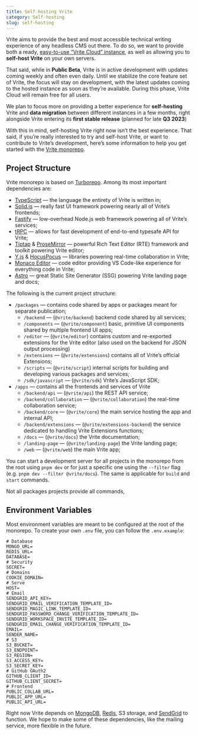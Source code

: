 ```yaml
---
title: Self-hosting Vrite
category: Self-hosting
slug: self-hosting
---
```


Vrite aims to provide the best and most accessible technical writing experience of any headless CMS out there. To do so, we want to provide both a ready, [easy-to-use “Vrite Cloud” instance](https://app.vrite.io/), as well as allowing you to **self-host Vrite** on your own servers.

That said, while in **Public Beta**, Vrite is in active development with updates coming weekly and often even daily. Until we stabilize the core feature set of Vrite, the focus will stay on development, with the latest updates coming to the hosted instance as soon as they’re available. During this phase, Vrite Cloud will remain free for all users.

We plan to focus more on providing a better experience for **self-hosting** Vrite and **data migration** between different instances in a few months, right alongside Vrite entering its **first stable release** (planned for late **Q3 2023**)

With this in mind, self-hosting Vrite right now isn’t the best experience. That said, if you’re really interested to try and self-host Vrite, or want to contribute to Vrite’s development, here’s some information to help you get started with the [Vrite monorepo](https://github.com/vriteio/vrite/).

## Project Structure

Vrite monorepo is based on [Turborepo](https://turbo.build/repo). Among its most important dependencies are:

- [TypeScript](https://www.typescriptlang.org/) — the language the entirety of Vrite is written in;
- [Solid.js](https://solidjs.com/) — really fast UI framework powering nearly all of Vrite’s frontends;
- [Fastify](https://www.fastify.io/) — low-overhead Node.js web framework powering all of Vrite’s services;
- [tRPC](https://trpc.io/) — allows for fast development of end-to-end typesafe API for Vrite;
- [Tiptap](https://tiptap.dev/) & [ProseMirror](https://prosemirror.net/) — powerful Rich Text Editor (RTE) framework and toolkit powering Vrite editor;
- [Y.js](https://github.com/yjs/yjs) & [HocusPocus](https://hocuspocus.dev/) — libraries powering real-time collaboration in Vrite;
- [Monaco Editor](https://microsoft.github.io/monaco-editor/) — code editor providing VS Code-like experience for everything code in Vrite;
- [Astro](https://astro.build/) — great Static Site Generator (SSG) powering Vrite landing page and docs;

The following is the current project structure:

- `/packages` — contains code shared by apps or packages meant for separate publication;
  - `/backend` — (`@vrite/backend`) backend code shared by all services;
  - `/components` — (`@vrite/component`) basic, primitive UI components shared by multiple frontend UI apps;
  - `/editor` — (`@vrite/editor`) contains custom and re-exported extensions for the Vrite editor (also used on the backend for JSON output processing)
  - `/extensions` — (`@vrite/extensions`) contains all of Vrite’s official Extensions;
  - `/scripts` — (`@vrite/script`) internal scripts for building and developing various packages and services;
  - `/sdk/javascript` — (`@vrite/sdk`) Vrite’s JavaScript SDK;
- `/apps` — contains all the frontends and services of Vrite
  - `/backend/api` — (`@vrite/api`) the REST API service;
  - `/backend/collaboration` — (`@vrite/collaboration`) the real-time collaboration service;
  - `/backend/core` — (`@vrite/core`) the main service hosting the app and internal API;
  - `/backend/extensions` — (`@vrite/extensions-backend`) the service dedicated to handling Vrite Extensions functions;
  - `/docs` — (`@vrite/docs`) the Vrite documentation;
  - `/landing-page` — (`@vrite/landing-page`) the Vrite landing page;
  - `/web` — (`@vrite/web`) the main Vrite app;

You can start a development server for all projects in the monorepo from the root using `pnpm dev` or for just a specific one using the `--filter` flag (e.g. `pnpm dev --filter @vrite/docs`). The same is applicable for `build` and `start` commands.

Not all packages projects provide all commands,

## Environment Variables

Most environment variables are meant to be configured at the root of the monorepo. To create your own `.env` file, you can follow the `.env.example`:

```
# Database
MONGO_URL=
REDIS_URL=
DATABASE=
# Security
SECRET=
# Domains
COOKIE_DOMAIN=
# Serve
HOST=
# Email
SENDGRID_API_KEY=
SENDGRID_EMAIL_VERIFICATION_TEMPLATE_ID=
SENDGRID_MAGIC_LINK_TEMPLATE_ID=
SENDGRID_PASSWORD_CHANGE_VERIFICATION_TEMPLATE_ID=
SENDGRID_WORKSPACE_INVITE_TEMPLATE_ID=
SENDGRID_EMAIL_CHANGE_VERIFICATION_TEMPLATE_ID=
EMAIL=
SENDER_NAME=
# S3
S3_BUCKET=
S3_ENDPOINT=
S3_REGION=
S3_ACCESS_KEY=
S3_SECRET_KEY=
# GitHub OAuth2
GITHUB_CLIENT_ID=
GITHUB_CLIENT_SECRET=
# Frontend
PUBLIC_COLLAB_URL=
PUBLIC_APP_URL=
PUBLIC_API_URL=
```

Right now Vrite depends on [MongoDB](https://www.mongodb.com/), [Redis](https://redis.com/), S3 storage, and [SendGrid](https://sendgrid.com/) to function. We hope to make some of these dependencies, like the mailing service, more flexible in the future.
